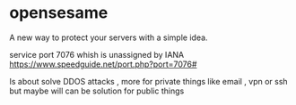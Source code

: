 # opensesame
A new way to protect your servers with a simple idea.

service port 7076  whish is unassigned by IANA
https://www.speedguide.net/port.php?port=7076#

Is about solve DDOS attacks , more for private things like email , vpn or ssh but maybe will can be solution for public things 

